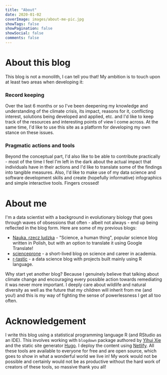 ```yaml
---
title: "About"
date: 2020-01-02
coverImage: images/about-me-pic.jpg
showTags: false
showPagination: false
showSocial: false
comments: false
---
```



# About this blog

This blog is not a monolith, I can tell you that! My ambition is to touch upon at least two areas when developing it:

### Record keeping

Over the last 6 months or so I've been deepening my knowledge and understanding of the climate crisis, its impact, reasons for it, conflicting interest, solutions being developed and applied, etc. and I'd like to keep track of the resources and interesting points of view I come across. At the same time, I'd like to use this site as a platform for developing my own stance on these issues.

### Pragmatic actions and tools

Beyond the conceptual part, I'd also like to be able to contribute practically - most of the time I feel I'm left in the dark about the actual impact that individuals have in their actions and I'd like to translate some of the findings into tangible measures. Also, I'd like to make use of my data science and software development skills and create (hopefully informative) infographics and simple interactive tools. Fingers crossed! 


# About me

I'm a data scientist with a background in evolutionary biology that goes through waves of obsessions that often - albeit not always - end up being reflected in the blog form. Here are some of my previous blogs:

* [Nauka, rzecz ludzka](http://katarzynakulma.blogspot.com/) - "Science, a human thing", popular science blog written in Polish, but with an option to translate it using Google Translate!
* [scienceprone](https://scienceprone.wordpress.com/) - a short-lived blog on science and career in academia.
* [r-tastic](https://r-tastic.co.uk/) - a data science blog with projects built mainly using R language.

Why start yet another blog? Because I genuinely believe that talking about climate change and encouraging every possible action towards remediating it was never more important. I deeply care about wildlife and natural diversity as well as the future that my children will inherit from me (and you!) and this is my way of fighting the sense of powerlessness I get all too often. 



# Acknowledgement

I write this blog using a statistical programming language R (and RStudio as an IDE). This involves working with `blogdown` package authored by [Yihui Xie](https://yihui.org/en/about/) and the static site generator [Hugo](https://gohugo.io/). I deploy the content using [Netlify](https://www.netlify.com/). All these tools are available to everyone for free and are open source, which goes to show in what a wonderful world we live in! My work would not be possible and certainly would not be as productive without the hard work of creators of these tools, so massive thank you all!







